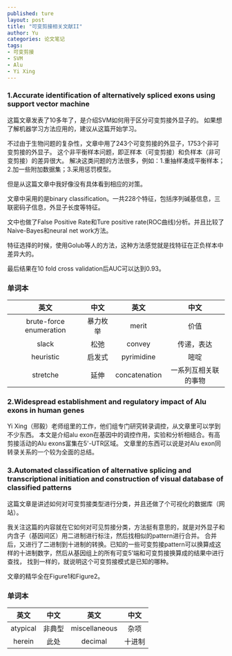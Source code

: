 ```yaml
---
published: ture
layout: post
title: "可变剪接相关文献II"
author: Yu
categories: 论文笔记
tags:
- 可变剪接
- SVM
- Alu
- Yi Xing
---
```


### 1.Accurate identification of alternatively spliced exons using support vector machine

这篇文章发表了10多年了，是介绍SVM如何用于区分可变剪接外显子的。
如果想了解机器学习方法应用的，建议从这篇开始学习。

不过由于生物问题的复杂性，文章中用了243个可变剪接的外显子，1753个非可变剪接的外显子。
这个非平衡样本问题，即正样本（可变剪接）和负样本（非可变剪接）的差异很大。
解决这类问题的方法很多，例如：1.重抽样凑成平衡样本；2.加一些附加数据集；3.采用惩罚模型。

但是从这篇文章中我好像没有具体看到相应的对策。

文章中采用的是binary classification。一共228个特征，包括序列碱基信息，三联密码子信息，外显子长度等特征。

文中也做了False Positive Rate和Ture positive rate(ROC曲线)分析。并且比较了Naive-Bayes和neural net work方法。

特征选择的时候，使用Golub等人的方法，这种方法感觉就是找特征在正负样本中差异大的。

最后结果在10 fold cross validation后AUC可以达到0.93。

### 单词本

|英文|中文|英文|中文|
|:----:|:----:|:----:|:----:|
|brute-force enumeration|暴力枚举|merit|价值|
|slack|松弛|convey|传递，表达|
|heuristic|启发式|pyrimidine|嘧啶|
|stretche|延伸|concatenation|一系列互相关联的事物|

### 2.Widespread establishment and regulatory impact of Alu exons in human genes

Yi Xing（邢毅）老师组里的工作，他们组专门研究转录调控，从文章里可以学到不少东西。
本文是介绍alu exon在基因中的调控作用，实验和分析相结合。有高剪接活动的Alu exons富集在5'-UTR区域。
文章里的东西可以说是对Alu exon同转录关系的一个较为全面的总结。

### 3.Automated classification of alternative splicing and transcriptional initiation and construction of visual database of classified patterns

这篇文章是讲述如何对可变剪接类型进行分类，并且还做了个可视化的数据库（网站）。

我关注这篇的内容就在它如何对可见剪接分类，方法挺有意思的，就是对外显子和内含子（基因间区）用二进制进行标注，然后找相似的pattern进行合并。
合并后，又进行了二进制到十进制的转换。已知的一些可变剪接pattern可以换算成这样的十进制数字，然后从基因组上的所有可变5’端和可变剪接换算成的结果中进行查找，
找到一样的，就说明这个可变剪接模式是已知的哪种。

文章的精华全在Figure1和Figure2。

### 单词本

|英文|中文|英文|中文|
|:----:|:----:|:----:|:----:|
|atypical|非典型|miscellaneous|杂项|
|herein|此处|decimal|十进制|

